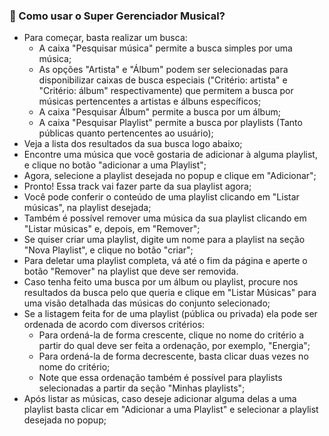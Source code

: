 ### 🎼 Como usar o Super Gerenciador Musical?

* Para começar, basta realizar um busca:
    * A caixa "Pesquisar música" permite a busca simples por uma música;
    * As opções "Artista" e "Álbum" podem ser selecionadas para disponibilizar caixas de busca especiais ("Critério: artista" e "Critério: álbum" respectivamente) que permitem a busca por músicas pertencentes a artistas e álbuns específicos;
    * A caixa "Pesquisar Álbum" permite a busca por um álbum;
    * A caixa "Pesquisar Playlist" permite a busca por playlists (Tanto públicas quanto pertencentes ao usuário);
* Veja a lista dos resultados da sua busca logo abaixo;
* Encontre uma música que você gostaria de adicionar à alguma playlist, e clique no botão "adicionar a uma Playlist";
* Agora, selecione a playlist desejada no popup e clique em "Adicionar";
* Pronto! Essa track vai fazer parte da sua playlist agora;
* Você pode conferir o conteúdo de uma playlist clicando em "Listar músicas", na playlist desejada;
* Também é possível remover uma música da sua playlist clicando em "Listar músicas" e, depois, em "Remover";
* Se quiser criar uma playlist, digite um nome para a playlist na seção "Nova Playlist", e clique no botão "criar";
* Para deletar uma playlist completa, vá até o fim da página e aperte o botão "Remover" na playlist que deve ser removida.
* Caso tenha feito uma busca por um álbum ou playlist, procure nos resultados da busca pelo que queria e clique em "Listar Músicas" para uma visão detalhada das músicas do conjunto selecionado;
* Se a listagem feita for de uma playlist (pública ou privada) ela pode ser ordenada de acordo com diversos critérios:
    * Para ordená-la de forma crescente, clique no nome do critério a partir do qual deve ser feita a ordenação, por exemplo, "Energia";
    * Para ordená-la de forma decrescente, basta clicar duas vezes no nome do critério;
    * Note que essa ordenação também é possível para playlists selecionadas a partir da seção "Minhas playlists";
* Após listar as músicas, caso deseje adicionar alguma delas a uma playlist basta clicar em "Adicionar a uma Playlist" e selecionar a playlist desejada no popup;